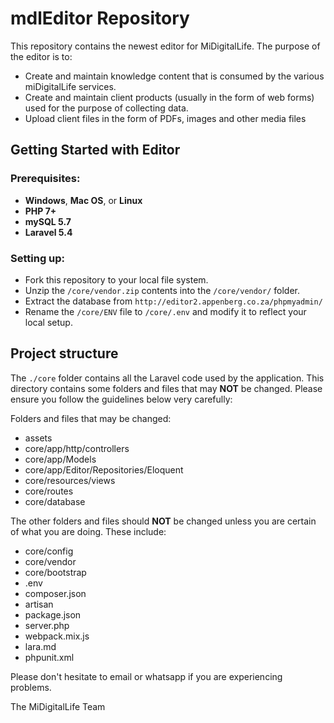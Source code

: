 # mdlEditor Repository

This repository contains the newest editor for MiDigitalLife. The purpose of the editor is to:
* Create and maintain knowledge content that is consumed by the various miDigitalLife services.
* Create and maintain client products (usually in the form of web forms) used for the purpose of collecting data.
* Upload client files in the form of PDFs, images and other media files

## Getting Started with Editor

### Prerequisites:
* **Windows**, **Mac OS**, or **Linux**
* **PHP 7+**
* **mySQL 5.7**
* **Laravel 5.4**

### Setting up:
* Fork this repository to your local file system.
* Unzip the `/core/vendor.zip` contents into the `/core/vendor/` folder.
* Extract the database from `http://editor2.appenberg.co.za/phpmyadmin/`
* Rename the `/core/ENV` file to `/core/.env`  and modify it to reflect your local setup.

## Project structure

The `./core` folder contains all the Laravel code used by the application. This directory contains some folders and files that may **NOT** be changed. Please ensure you follow the guidelines below very carefully: 

Folders and files that may be changed:
* assets
* core/app/http/controllers
* core/app/Models
* core/app/Editor/Repositories/Eloquent
* core/resources/views
* core/routes
* core/database

The other folders and files should **NOT** be changed unless you are certain of what you are doing. These include:
* core/config
* core/vendor
* core/bootstrap
* .env
* composer.json
* artisan
* package.json
* server.php
* webpack.mix.js
* lara.md
* phpunit.xml

Please don't hesitate to email or whatsapp if you are experiencing problems.


The MiDigitalLife Team
